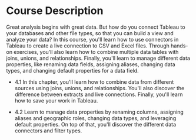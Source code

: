 # Course Description

Great analysis begins with great data. But how do you connect Tableau to your databases and other file types, so that you can build a view and analyze your data? In this course, you'll learn how to use connectors in Tableau to create a live connection to CSV and Excel files. Through hands-on exercises, you’ll also learn how to combine multiple data tables with joins, unions, and relationships. Finally, you'll learn to manage different data properties, like renaming data fields, assigning aliases, changing data types, and changing default properties for a data field.

* 4.1 In this chapter, you'll learn how to combine data from different sources using joins, unions, and relationships. You'll also discover the difference between extracts and live connections. Finally, you'll learn how to save your work in Tableau.

* 4.2 Learn to manage data properties by renaming columns, assigning aliases and geographic roles, changing data types, and leveraging default properties. On top of that, you'll discover the different data connectors and filter types.
